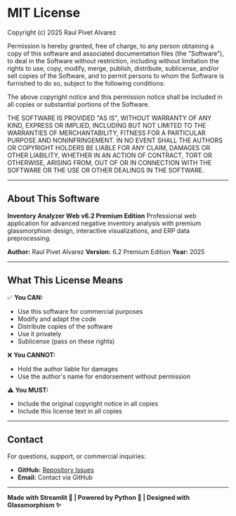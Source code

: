 # MIT License

Copyright (c) 2025 Raul Pivet Alvarez

Permission is hereby granted, free of charge, to any person obtaining a copy
of this software and associated documentation files (the "Software"), to deal
in the Software without restriction, including without limitation the rights
to use, copy, modify, merge, publish, distribute, sublicense, and/or sell
copies of the Software, and to permit persons to whom the Software is
furnished to do so, subject to the following conditions:

The above copyright notice and this permission notice shall be included in all
copies or substantial portions of the Software.

THE SOFTWARE IS PROVIDED "AS IS", WITHOUT WARRANTY OF ANY KIND, EXPRESS OR
IMPLIED, INCLUDING BUT NOT LIMITED TO THE WARRANTIES OF MERCHANTABILITY,
FITNESS FOR A PARTICULAR PURPOSE AND NONINFRINGEMENT. IN NO EVENT SHALL THE
AUTHORS OR COPYRIGHT HOLDERS BE LIABLE FOR ANY CLAIM, DAMAGES OR OTHER
LIABILITY, WHETHER IN AN ACTION OF CONTRACT, TORT OR OTHERWISE, ARISING FROM,
OUT OF OR IN CONNECTION WITH THE SOFTWARE OR THE USE OR OTHER DEALINGS IN THE
SOFTWARE.

---

## About This Software

**Inventory Analyzer Web v6.2 Premium Edition**
Professional web application for advanced negative inventory analysis with premium glassmorphism design, interactive visualizations, and ERP data preprocessing.

**Author:** Raul Pivet Alvarez
**Version:** 6.2 Premium Edition
**Year:** 2025

---

## What This License Means

✅ **You CAN:**
- Use this software for commercial purposes
- Modify and adapt the code
- Distribute copies of the software
- Use it privately
- Sublicense (pass on these rights)

❌ **You CANNOT:**
- Hold the author liable for damages
- Use the author's name for endorsement without permission

⚠️ **You MUST:**
- Include the original copyright notice in all copies
- Include this license text in all copies

---

## Contact

For questions, support, or commercial inquiries:

- **GitHub:** [Repository Issues](https://github.com/Sinsapiar1/inventory-analyzer-web/issues)
- **Email:** Contact via GitHub

---

**Made with Streamlit 🎈 | Powered by Python 🐍 | Designed with Glassmorphism ✨**
